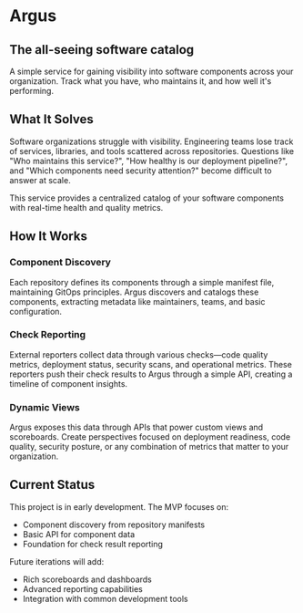# Argus
## The all-seeing software catalog

A simple service for gaining visibility into software components across your organization. Track what you have, who maintains it, and how well it's performing.

## What It Solves

Software organizations struggle with visibility. Engineering teams lose track of services, libraries, and tools scattered across repositories. Questions like "Who maintains this service?", "How healthy is our deployment pipeline?", and "Which components need security attention?" become difficult to answer at scale.

This service provides a centralized catalog of your software components with real-time health and quality metrics.

## How It Works

### Component Discovery
Each repository defines its components through a simple manifest file, maintaining GitOps principles. Argus discovers and catalogs these components, extracting metadata like maintainers, teams, and basic configuration.

### Check Reporting
External reporters collect data through various checks—code quality metrics, deployment status, security scans, and operational metrics. These reporters push their check results to Argus through a simple API, creating a timeline of component insights.

### Dynamic Views
Argus exposes this data through APIs that power custom views and scoreboards. Create perspectives focused on deployment readiness, code quality, security posture, or any combination of metrics that matter to your organization.

## Current Status

This project is in early development. The MVP focuses on:
- Component discovery from repository manifests
- Basic API for component data
- Foundation for check result reporting

Future iterations will add:
- Rich scoreboards and dashboards
- Advanced reporting capabilities
- Integration with common development tools
